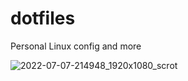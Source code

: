 # dotfiles
Personal Linux config and more

![2022-07-07-214948_1920x1080_scrot](https://user-images.githubusercontent.com/88329920/177860466-a29d6841-eeae-49d4-b5b7-958c1c9748e1.png)
